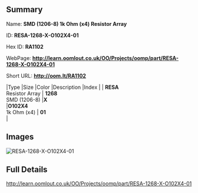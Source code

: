 

## Summary
 
Name: __SMD (1206-8) 1k Ohm (x4) Resistor Array__

ID: __RESA-1268-X-O102X4-01__

Hex ID: __RA1102__

WebPage: __http://learn.oomlout.co.uk/OO/Projects/oomp/part/RESA-1268-X-O102X4-01__

Short URL: __http://oom.lt/RA1102__


|Type   |Size   |Color   |Description   |Index   |
| __RESA__ <br>Resistor Array  | __1268__<br>SMD (1206-8)   |__X__<br>    |__O102X4__<br>1k Ohm (x4)    | __01__<br>  |


## Images
![RESA-1268-X-O102X4-01](http://oomlout.com/oomp-gen/parts/RESA-1268-X-O102X4-01/RESA-1268-X-O102X4-01_420.jpg)

## Full Details

 http://learn.oomlout.co.uk/OO/Projects/oomp/part/RESA-1268-X-O102X4-01

